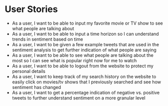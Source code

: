 # User Stories

* As a user, I want to be able to input my favorite movie or TV show to see what people are talking about
* As a user, I want to be able to input a time horizon so I can understand trends in sentiment based on time
* As a user, I want to be given a few example tweets that are used in the sentiment analysis to get further indication of what people are saying
* As a user, I want to be able to see what people are talking about the most so I can see what is popular right now for me to watch
* As a user, I want to be able to logout from the website to protect my personal details
* As a user, I want to keep track of my search history on the website to easily click on movies/tv shows that I previously searched and see how sentiment has changed
* As a user, I want to get a percentage indication of negative vs. positive tweets to further understand sentiment on a more granular level

